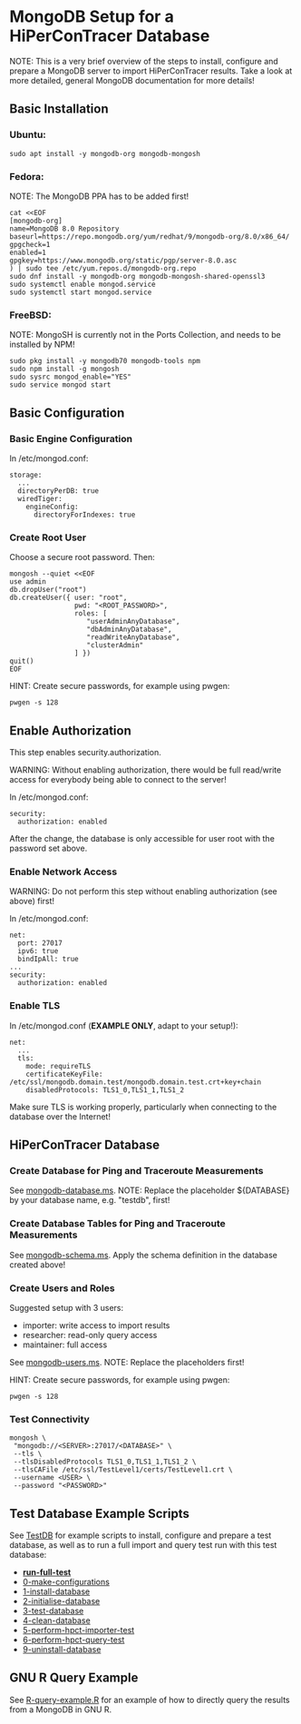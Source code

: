 # MongoDB Setup for a HiPerConTracer Database

NOTE: This is a very brief overview of the steps to install, configure and prepare a MongoDB server to import HiPerConTracer results. Take a look at more detailed, general MongoDB documentation for more details!


## Basic Installation

### Ubuntu:
```
sudo apt install -y mongodb-org mongodb-mongosh
```
### Fedora:
NOTE: The MongoDB PPA has to be added first!
```
cat <<EOF
[mongodb-org]
name=MongoDB 8.0 Repository
baseurl=https://repo.mongodb.org/yum/redhat/9/mongodb-org/8.0/x86_64/
gpgcheck=1
enabled=1
gpgkey=https://www.mongodb.org/static/pgp/server-8.0.asc
) | sudo tee /etc/yum.repos.d/mongodb-org.repo
sudo dnf install -y mongodb-org mongodb-mongosh-shared-openssl3
sudo systemctl enable mongod.service
sudo systemctl start mongod.service
```
### FreeBSD:
NOTE: MongoSH is currently not in the Ports Collection, and needs to be installed by NPM!
```
sudo pkg install -y mongodb70 mongodb-tools npm
sudo npm install -g mongosh
sudo sysrc mongod_enable="YES"
sudo service mongod start
```


## Basic Configuration


### Basic Engine Configuration

In /etc/mongod.conf:
```
storage:
  ...
  directoryPerDB: true
  wiredTiger:
    engineConfig:
      directoryForIndexes: true
```


### Create Root User
Choose a secure root password. Then:

```
mongosh --quiet <<EOF
use admin
db.dropUser("root")
db.createUser({ user: "root",
                pwd: "<ROOT_PASSWORD>",
                roles: [
                   "userAdminAnyDatabase",
                   "dbAdminAnyDatabase",
                   "readWriteAnyDatabase",
                   "clusterAdmin"
                ] })
quit()
EOF
```

HINT: Create secure passwords, for example using pwgen:
```
pwgen -s 128
```


## Enable Authorization

This step enables security.authorization.

WARNING: Without enabling authorization, there would be full read/write access for everybody being able to connect to the server!

In /etc/mongod.conf:
```
security:
  authorization: enabled
```

After the change, the database is only accessible for user root with the password set above.


### Enable Network Access

WARNING: Do not perform this step without enabling authorization (see above) first!

In /etc/mongod.conf:
```
net:
  port: 27017
  ipv6: true
  bindIpAll: true
...
security:
  authorization: enabled
```


### Enable TLS

In /etc/mongod.conf (**EXAMPLE ONLY**, adapt to your setup!):
```
net:
  ...
  tls:
    mode: requireTLS
    certificateKeyFile: /etc/ssl/mongodb.domain.test/mongodb.domain.test.crt+key+chain
    disabledProtocols: TLS1_0,TLS1_1,TLS1_2
```

Make sure TLS is working properly, particularly when connecting to the database over the Internet!


## HiPerConTracer Database

### Create Database for Ping and Traceroute Measurements

See [mongodb-database.ms](mongodb-database.ms). NOTE: Replace the placeholder ${DATABASE} by your database name, e.g. "testdb", first!


### Create Database Tables for Ping and Traceroute Measurements

See [mongodb-schema.ms](mongodb-schema.ms). Apply the schema definition in the database created above!

### Create Users and Roles

Suggested setup with 3 users:
- importer: write access to import results
- researcher: read-only query access
- maintainer: full access

See [mongodb-users.ms](mongodb-users.ms). NOTE: Replace the placeholders first!

HINT: Create secure passwords, for example using pwgen:
```
pwgen -s 128
```

### Test Connectivity
```
mongosh \
 "mongodb://<SERVER>:27017/<DATABASE>" \
 --tls \
 --tlsDisabledProtocols TLS1_0,TLS1_1,TLS1_2 \
 --tlsCAFile /etc/ssl/TestLevel1/certs/TestLevel1.crt \
 --username <USER> \
 --password "<PASSWORD>"
```


## Test Database Example Scripts

See [TestDB](../TestDB) for example scripts to install, configure and prepare a test database, as well as to run a full import and query test run with this test database:

- **[run-full-test](../TestDB/run-full-test)**
- [0-make-configurations](../TestDB/0-make-configurations)
- [1-install-database](../TestDB/1-install-database)
- [2-initialise-database](../TestDB/2-initialise-database)
- [3-test-database](../TestDB/3-test-database)
- [4-clean-database](../TestDB/4-clean-database)
- [5-perform-hpct-importer-test](../TestDB/5-perform-hpct-importer-test)
- [6-perform-hpct-query-test](../TestDB/6-perform-hpct-query-test)
- [9-uninstall-database](../TestDB/9-uninstall-database)


## GNU R Query Example

See [R-query-example.R](R-query-example.R) for an example of how to directly query the results from a MongoDB in GNU R.
